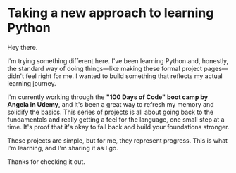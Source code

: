 # Taking a new approach to learning Python

Hey there.

I'm trying something different here. I've been learning Python and, honestly, the standard way of doing things—like making these formal project pages—didn't feel right for me. I wanted to build something that reflects my actual learning journey.

I'm currently working through the **"100 Days of Code" boot camp by Angela in Udemy**, and it's been a great way to refresh my memory and solidify the basics. This series of projects is all about going back to the fundamentals and really getting a feel for the language, one small step at a time. It's proof that it's okay to fall back and build your foundations stronger.

These projects are simple, but for me, they represent progress. This is what I'm learning, and I'm sharing it as I go.

Thanks for checking it out.
